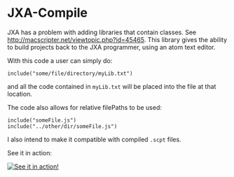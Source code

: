 # JXA-Compile
JXA has a problem with adding libraries that contain classes. See http://macscripter.net/viewtopic.php?id=45465. This library gives the ability to build projects back to the JXA programmer, using an atom text editor.

With this code a user can simply do:

`include("some/file/directory/myLib.txt")`

and all the code contained in `myLib.txt` will be placed into the file at that location.

The code also allows for relative filePaths to be used:

```
include("someFile.js")
include("../other/dir/someFile.js")
```

I also intend to make it compatible with compiled `.scpt` files.

See it in action:

[![See it in action!](http://img.youtube.com/vi/7qgOoWOXCk4/0.jpg)](http://www.youtube.com/watch?v=7qgOoWOXCk4)
